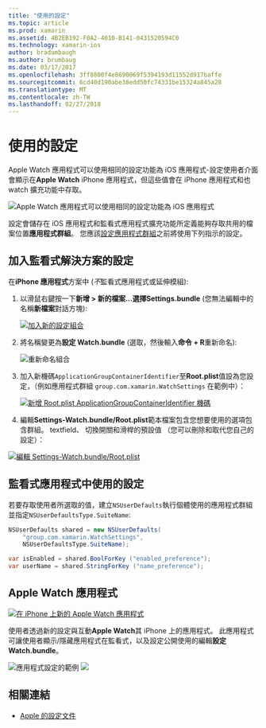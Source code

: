 ```yaml
---
title: "使用的設定"
ms.topic: article
ms.prod: xamarin
ms.assetid: 4B2EB192-F0A2-4010-B141-0431520594C0
ms.technology: xamarin-ios
author: bradumbaugh
ms.author: brumbaug
ms.date: 03/17/2017
ms.openlocfilehash: 3ff8800f4e8690069f5394193d11552d917baffe
ms.sourcegitcommit: 6cd40d190abe38edd50fc74331be15324a845a28
ms.translationtype: MT
ms.contentlocale: zh-TW
ms.lasthandoff: 02/27/2018
---
```

# <a name="working-with-settings"></a>使用的設定

Apple Watch 應用程式可以使用相同的設定功能為 iOS 應用程式-設定使用者介面會顯示在**Apple Watch** iPhone 應用程式，但這些值會在 iPhone 應用程式和也 watch 擴充功能中存取。

![](settings-images/intro.png "Apple Watch 應用程式可以使用相同的設定功能為 iOS 應用程式")

設定會儲存在 iOS 應用程式和監看式應用程式擴充功能所定義能夠存取共用的檔案位置**應用程式群組**。 您應該[設定應用程式群組](~/ios/watchos/app-fundamentals/app-groups.md)之前將使用下列指示的設定。

## <a name="add-settings-in-a-watch-solution"></a>加入監看式解決方案的設定

在**iPhone 應用程式**方案中 (*不*監看式應用程式或延伸模組):

1. 以滑鼠右鍵按一下**新增 > 新的檔案...**選擇**Settings.bundle** (您無法編輯中的名稱**新檔案**對話方塊):

   [ ![](settings-images/settings-add-sml.png "加入新的設定組合")](settings-images/settings-add.png)

2. 將名稱變更為**設定 Watch.bundle** (選取，然後輸入**命令 + R**重新命名):

   ![](settings-images/settings-rename.png "重新命名組合")

3. 加入新機碼`ApplicationGroupContainerIdentifier`至**Root.plist**值設為您設定，（例如應用程式群組 `group.com.xamarin.WatchSettings` 在範例中）：

   [ ![](settings-images/settings-appgroup-sml.png "新增 Root.plist ApplicationGroupContainerIdentifier 機碼")](settings-images/settings-appgroup.png)

4. 編輯**Settings-Watch.bundle/Root.plist**範本檔案包含您想要使用的選項包含群組。
  textfield、 切換開關和滑桿的預設值 （您可以刪除和取代您自己的設定）：

  [ ![](settings-images/rootplist-sml.png "編輯 Settings-Watch.bundle/Root.plist")](settings-images/rootplist.png)


## <a name="use-settings-in-the-watch-app"></a>監看式應用程式中使用的設定

若要存取使用者所選取的值，建立`NSUserDefaults`執行個體使用的應用程式群組並指定`NSUserDefaultsType.SuiteName`:

```csharp
NSUserDefaults shared = new NSUserDefaults(
    "group.com.xamarin.WatchSettings",
    NSUserDefaultsType.SuiteName);

var isEnabled = shared.BoolForKey ("enabled_preference");
var userName = shared.StringForKey ("name_preference");
```

## <a name="apple-watch-app"></a>Apple Watch 應用程式

[ ![](settings-images/settings-app-sml.png "在 iPhone 上新的 Apple Watch 應用程式")](settings-images/settings-app.png)

使用者透過新的設定與互動**Apple Watch**其 iPhone 上的應用程式。 此應用程式可讓使用者顯示/隱藏應用程式在監看式，以及設定公開使用的編輯**設定 Watch.bundle**。

![](settings-images/applewatch-1.png "應用程式設定的範例") ![ ](settings-images/applewatch-2.png "應用程式設定的範例")



## <a name="related-links"></a>相關連結

- [Apple 的設定文件](https://developer.apple.com/library/prerelease/ios/documentation/General/Conceptual/WatchKitProgrammingGuide/Settings.html#//apple_ref/doc/uid/TP40014969-CH22-SW1)
